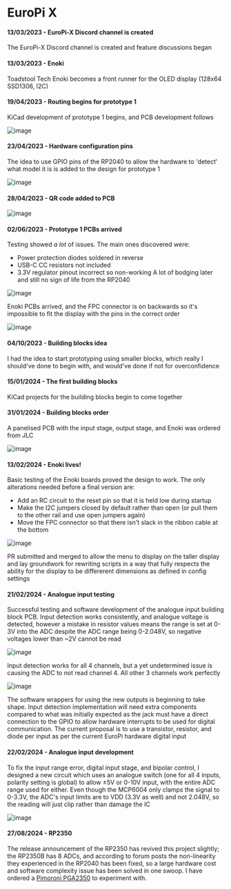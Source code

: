 # EuroPi X

#### 13/03/2023 - EuroPi-X Discord channel is created
The EuroPi-X Discord channel is created and feature discussions began

#### 13/03/2023 - Enoki
Toadstool Tech Enoki becomes a front runner for the OLED display (128x64 SSD1306, I2C)

#### 19/04/2023 - Routing begins for prototype 1
KiCad development of prototype 1 begins, and PCB development follows

![image](https://github.com/roryjamesallen/EuroPi/assets/79809962/7c565093-3bae-4b18-a76a-cdc466a3cfea)

#### 23/04/2023 - Hardware configuration pins
The idea to use GPIO pins of the RP2040 to allow the hardware to 'detect' what model it is is added to the design for prototype 1

![image](https://github.com/roryjamesallen/EuroPi/assets/79809962/a35759b2-12fd-4330-9e7f-8c54f81d3ee8)

#### 28/04/2023 - QR code added to PCB
![image](https://github.com/roryjamesallen/EuroPi/assets/79809962/4e3c1ff9-d688-467a-990b-833684b4906d)

#### 02/06/2023 - Prototype 1 PCBs arrived
Testing showed *a lot* of issues. The main ones discovered were:
- Power protection diodes soldered in reverse
- USB-C CC resistors not included
- 3.3V regulator pinout incorrect so non-working
A lot of bodging later and still no sign of life from the RP2040

![image](https://github.com/roryjamesallen/EuroPi/assets/79809962/975e607d-b74b-45a0-bb2a-64489c14d2bc)

Enoki PCBs arrived, and the FPC connector is on backwards so it's impossible to fit the display with the pins in the correct order

![image](https://github.com/roryjamesallen/EuroPi/assets/79809962/fb9f99c1-0c01-4968-b200-e23ba742d63e)

#### 04/10/2023 - Building blocks idea
I had the idea to start prototyping using smaller blocks, which really I should've done to begin with, and would've done if not for overconfidence

#### 15/01/2024 - The first building blocks
KiCad projects for the building blocks begin to come together

#### 31/01/2024 - Building blocks order
A panelised PCB with the input stage, output stage, and Enoki was ordered from JLC

![image](https://github.com/roryjamesallen/EuroPi/assets/79809962/9011a8ff-97ef-4ec7-beaa-0a3b44cd65ce)

#### 13/02/2024 - Enoki lives!
Basic testing of the Enoki boards proved the design to work. The only alterations needed before a final version are:
- Add an RC circuit to the reset pin so that it is held low during startup
- Make the I2C jumpers closed by default rather than open (or pull them to the other rail and use open jumpers again)
- Move the FPC connector so that there isn't slack in the ribbon cable at the bottom

![image](https://github.com/roryjamesallen/EuroPi/assets/79809962/65c8164e-f000-4cd5-a37c-f7de7897abff)

PR submitted and merged to allow the menu to display on the taller display and lay groundwork for rewriting scripts in a way that fully respects the ability for the display to be differerent dimensions as defined in config settings

#### 21/02/2024 - Analogue input testing
Successful testing and software development of the analogue input building block PCB. Input detection works consistently, and analogue voltage is detected, however a mistake in resistor values means the range is set at 0-3V into the ADC despite the ADC range being 0-2.048V, so negative voltages lower than ~2V cannot be read

![image](https://github.com/roryjamesallen/EuroPi/assets/79809962/fcf70bad-958e-4776-b045-4cc93729183d)

Input detection works for all 4 channels, but a yet undetermined issue is causing the ADC to not read channel 4. All other 3 channels work perfectly

![image](https://github.com/roryjamesallen/EuroPi/assets/79809962/1063a4a7-e716-4d2a-b3b2-b2bd6dc89bfd)

The software wrappers for using the new outputs is beginning to take shape. Input detection implementation will need extra components compared to what was initially expected as the jack must have a direct connection to the GPIO to allow hardware interrupts to be used for digital communication. The current proposal is to use a transistor, resistor, and diode per input as per the current EuroPi hardware digital input

#### 22/02/2024 - Analogue input development
To fix the input range error, digital input stage, and bipolar control, I designed a new circuit which uses an analogue switch (one for all 4 inputs, polarity setting is global) to allow ±5V or 0-10V input, with the entire ADC range used for either. Even though the MCP6004 only clamps the signal to 0-3.3V, the ADC's input limits are to VDD (3.3V as well) and not 2.048V, so the reading will just clip rather than damage the IC

![image](https://github.com/roryjamesallen/EuroPi/assets/79809962/8d14d592-1124-45cf-b7cf-e3d282a928f0)

#### 27/08/2024 - RP2350
The release announcement of the RP2350 has revived this project slightly; the RP2350B has 8 ADCs, and according to forum posts the non-linearity they experienced in the RP2040 has been fixed, so a large hardware cost and software complexity issue has been solved in one swoop. I have ordered a [Pimoroni PGA2350](https://shop.pimoroni.com/products/pga2350?variant=42092629229651) to experiment with.
